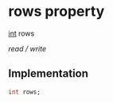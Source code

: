 


# rows property






[int](https://api.flutter.dev/flutter/dart-core/int-class.html) rows
  
_read / write_






## Implementation

```dart
int rows;


```







